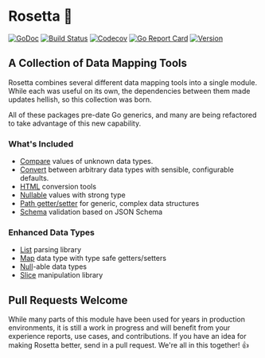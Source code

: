 # Rosetta 💐

[![GoDoc](https://img.shields.io/badge/go-documentation-blue.svg?style=flat-square)](http://pkg.go.dev/github.com/benpate/rosetta)
[![Build Status](https://img.shields.io/github/workflow/status/benpate/rosetta/Go/main)](https://github.com/benpate/rosetta/actions/workflows/go.yml)
[![Codecov](https://img.shields.io/codecov/c/github/benpate/rosetta.svg?style=flat-square)](https://codecov.io/gh/benpate/rosetta)
[![Go Report Card](https://goreportcard.com/badge/github.com/benpate/rosetta?style=flat-square)](https://goreportcard.com/report/github.com/benpate/rosetta)
[![Version](https://img.shields.io/github/v/release/benpate/rosetta?include_prereleases&style=flat-square&color=brightgreen)](https://github.com/benpate/rosetta/releases)

## A Collection of Data Mapping Tools

Rosetta combines several different data mapping tools into a single module.  While each was useful on its own, the dependencies between them made updates hellish, so this collection was born.  

All of these packages pre-date Go generics, and many are being refactored to take advantage of this new capability.

### What's Included

* [Compare](compare) values of unknown data types.
* [Convert](convert) between arbitrary data types with sensible, configurable defaults.
* [HTML](html) conversion tools
* [Nullable](null) values with strong type
* [Path getter/setter](path) for generic, complex data structures
* [Schema](schema) validation based on JSON Schema

### Enhanced Data Types

* [List](list) parsing library
* [Map](maps) data type with type safe getters/setters
* [Null](null)-able data types
* [Slice](slice) manipulation library

## Pull Requests Welcome

While many parts of this module have been used for years in production environments, it is still a work in progress and will benefit from your experience reports, use cases, and contributions.  If you have an idea for making Rosetta better, send in a pull request.  We're all in this together! 👍
